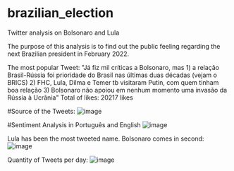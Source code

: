# brazilian_election

Twitter analysis on Bolsonaro and Lula

The purpose of this analysis is to find out the public feeling regarding the next Brazilian president in February 2022. 

The most popular Tweet: 
"Já fiz mil críticas a Bolsonaro, mas 1) a relação Brasil-Rússia foi prioridade do Brasil nas últimas duas décadas (vejam o BRICS) 2) FHC, Lula, Dilma e Temer tb visitaram Putin, com quem tinham boa relação 3) Bolsonaro não apoiou em nenhum momento uma invasão da Rússia à Ucrânia" Total of likes: 20217 likes

#Source of the Tweets:
![image](https://user-images.githubusercontent.com/45396041/154853487-88124448-b570-4a4b-933c-d72f91a0a6cd.png)

#Sentiment Analysis in Português and English
![image](https://user-images.githubusercontent.com/45396041/154853629-03f1038c-c6b6-4d25-b6b9-0338b79bf77a.png)

Lula has been the most tweeted name. Bolsonaro comes in second:
![image](https://user-images.githubusercontent.com/45396041/154853753-71f3aa84-08ef-457d-8e34-ad91d566b42a.png)

Quantity of Tweets per day:
![image](https://user-images.githubusercontent.com/45396041/154857151-4c891879-feb6-4f06-a8d4-eefe19869fef.png)
